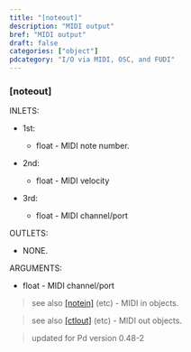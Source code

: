 ```yaml
---
title: "[noteout]"
description: "MIDI output"
bref: "MIDI output"
draft: false
categories: ["object"]
pdcategory: "I/O via MIDI, OSC, and FUDI"
---
```


### [noteout]

INLETS:

- 1st: 
 
  - float - MIDI note number.
  
- 2nd: 

  - float - MIDI velocity
  
- 3rd: 

  - float - MIDI channel/port

OUTLETS:

- NONE.
  
ARGUMENTS:

- float - MIDI channel/port

> see also [[notein]](../notein) (etc) - MIDI in objects.

> see also [[ctlout]](../ctlout) (etc) - MIDI out objects.

> updated for Pd version 0.48-2
 
